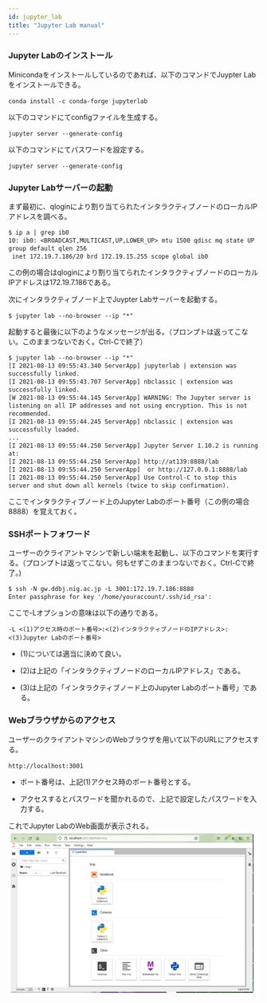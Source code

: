 ```yaml
---
id: jupyter_lab
title: "Jupyter Lab manual"
---
```


### Jupyter Labのインストール

Minicondaをインストールしているのであれば、以下のコマンドでJuypter Labをインストールできる。

` conda install -c conda-forge jupyterlab `

以下のコマンドにてconfigファイルを生成する。

` jupyter server --generate-config `

以下のコマンドにてパスワードを設定する。

` jupyter server --generate-config `


### Jupyter Labサーバーの起動

まず最初に、qloginにより割り当てられたインタラクティブノードのローカルIPアドレスを調べる。

```
$ ip a | grep ib0 
10: ib0: <BROADCAST,MULTICAST,UP,LOWER_UP> mtu 1500 qdisc mq state UP group default qlen 256 
 inet 172.19.7.186/20 brd 172.19.15.255 scope global ib0
``` 

この例の場合はqloginにより割り当てられたインタラクティブノードのローカルIPアドレスは172.19.7.186である。
 
  
  
次にインタラクティブノード上でJuypter Labサーバーを起動する。

` $ jupyter lab --no-browser --ip "*" `

起動すると最後に以下のようなメッセージが出る。（プロンプトは返ってこない。このままつないでおく。Ctrl-Cで終了）

```
$ jupyter lab --no-browser --ip "*"
[I 2021-08-13 09:55:43.340 ServerApp] jupyterlab | extension was successfully linked.
[I 2021-08-13 09:55:43.707 ServerApp] nbclassic | extension was successfully linked.
[W 2021-08-13 09:55:44.145 ServerApp] WARNING: The Jupyter server is listening on all IP addresses and not using encryption. This is not recommended.
[I 2021-08-13 09:55:44.245 ServerApp] nbclassic | extension was successfully loaded.
...
[I 2021-08-13 09:55:44.250 ServerApp] Jupyter Server 1.10.2 is running at:
[I 2021-08-13 09:55:44.250 ServerApp] http://at139:8888/lab
[I 2021-08-13 09:55:44.250 ServerApp]  or http://127.0.0.1:8888/lab
[I 2021-08-13 09:55:44.250 ServerApp] Use Control-C to stop this server and shut down all kernels (twice to skip confirmation).

```

ここでインタラクティブノード上のJupyter Labのポート番号（この例の場合8888）を覚えておく。


### SSHポートフォワード

ユーザーのクライアントマシンで新しい端末を起動し、以下のコマンドを実行する。（プロンプトは返ってこない。何もせずこのままつないでおく。Ctrl-Cで終了。)

```
$ ssh -N gw.ddbj.nig.ac.jp -L 3001:172.19.7.186:8888 
Enter passphrase for key '/home/youraccount/.ssh/id_rsa': 
```

ここで-Lオプションの意味は以下の通りである。

` -L <(1)アクセス時のポート番号>:<(2)インタラクティブノードのIPアドレス>:<(3)Jupyter Labのポート番号> `

- (1)については適当に決めて良い。

- (2)は上記の「インタラクティブノードのローカルIPアドレス」である。

- (3)は上記の「インタラクティブノード上のJupyter Labのポート番号」である。


### Webブラウザからのアクセス

ユーザーのクライアントマシンのWebブラウザを用いて以下のURLにアクセスする。

` http://localhost:3001 `

- ポート番号は、上記(1)アクセス時のポート番号とする。

- アクセスするとパスワードを聞かれるので、上記で設定したパスワードを入力する。

 
 
これでJupyter LabのWeb画面が表示される。
![figure](JupyterLab.PNG)

